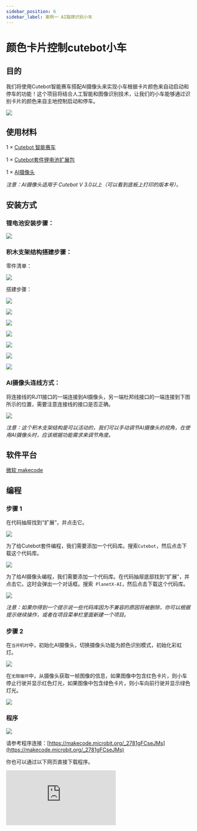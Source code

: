 ```yaml
---
sidebar_position: 6
sidebar_label: 案例一 AI路牌识别小车
---
```


# 颜色卡片控制cutebot小车

## 目的

我们将使用Cutebot智能赛车搭配AI摄像头来实现小车根据卡片颜色来自动启动和停车的功能！这个项目将结合人工智能和图像识别技术，让我们的小车能够通过识别卡片的颜色来自主地控制启动和停车。

![](https://wiki-media-ef.oss-cn-hongkong.aliyuncs.com/docs/microbit/microbit-smart-car/microbit-smart-cutebot/extended-projects/images/cutebot-case-24.png)

## 使用材料

1 × [Cutebot 智能赛车](https://www.elecfreaks.com/micro-bit-smart-cutebot.html)

1 × [Cutebot套件锂电池扩展包](https://www.elecfreaks.com/cutebot-lithium-battery-pack.html)

1 × [AI摄像头](https://www.elecfreaks.com/elecfreaks-smart-ai-lens-kit.html)


*注意：AI摄像头适用于 Cutebot V 3.0以上（可以看到底板上打印的版本号）。*

## 安装方式
### 锂电池安装步骤：

![](https://wiki-media-ef.oss-cn-hongkong.aliyuncs.com/docs/microbit/microbit-smart-car/microbit-smart-cutebot/extended-projects/images/cutebot-step-01.png)

### 积木支架结构搭建步骤：

零件清单：

![](https://wiki-media-ef.oss-cn-hongkong.aliyuncs.com/docs/microbit/microbit-smart-car/microbit-smart-cutebot/extended-projects/images/cutebot-step-02.png)

搭建步骤：

![](https://wiki-media-ef.oss-cn-hongkong.aliyuncs.com/docs/microbit/microbit-smart-car/microbit-smart-cutebot/extended-projects/images/cutebot-step-03.png)

![](https://wiki-media-ef.oss-cn-hongkong.aliyuncs.com/docs/microbit/microbit-smart-car/microbit-smart-cutebot/extended-projects/images/cutebot-step-04.png)

![](https://wiki-media-ef.oss-cn-hongkong.aliyuncs.com/docs/microbit/microbit-smart-car/microbit-smart-cutebot/extended-projects/images/cutebot-step-05.png)

![](https://wiki-media-ef.oss-cn-hongkong.aliyuncs.com/docs/microbit/microbit-smart-car/microbit-smart-cutebot/extended-projects/images/cutebot-step-06.png)

![](https://wiki-media-ef.oss-cn-hongkong.aliyuncs.com/docs/microbit/microbit-smart-car/microbit-smart-cutebot/extended-projects/images/cutebot-step-07.png)

![](https://wiki-media-ef.oss-cn-hongkong.aliyuncs.com/docs/microbit/microbit-smart-car/microbit-smart-cutebot/extended-projects/images/cutebot-step-08.png)

![](https://wiki-media-ef.oss-cn-hongkong.aliyuncs.com/docs/microbit/microbit-smart-car/microbit-smart-cutebot/extended-projects/images/cutebot-step-09.png)



### AI摄像头连线方式：
将连接线的RJ11接口的一端连接到AI摄像头，另一端杜邦线接口的一端连接到下图所示的位置，需要注意连接线的接口是否正确。

![](https://wiki-media-ef.oss-cn-hongkong.aliyuncs.com/docs/microbit/microbit-smart-car/microbit-smart-cutebot/extended-projects/images/cutebot-step-10.png)

*注意：这个积木支架结构是可以活动的，我们可以手动调节AI摄像头的视角，在使用AI摄像头时，应该根据功能需求来调节角度。*

## 软件平台
[微软 makecode](https://makecode.microbit.org/#)

## 编程

### 步骤 1
在代码抽屉找到“扩展”，并点击它。

![](https://wiki-media-ef.oss-cn-hongkong.aliyuncs.com/docs/microbit/microbit-smart-car/microbit-smart-cutebot/extended-projects/images/cutebot-case-24-01.png)

为了给Cutebot套件编程，我们需要添加一个代码库。搜索`Cutebot`，然后点击下载这个代码库。

![](https://wiki-media-ef.oss-cn-hongkong.aliyuncs.com/docs/microbit/microbit-smart-car/microbit-smart-cutebot/extended-projects/images/cutebot-case-24-02.png)


为了给AI摄像头编程，我们需要添加一个代码库。在代码抽屉底部找到“扩展”，并点击它。这时会弹出一个对话框。搜索` PlanetX-AI`，然后点击下载这个代码库。

![](https://wiki-media-ef.oss-cn-hongkong.aliyuncs.com/docs/microbit/microbit-smart-car/microbit-smart-cutebot/extended-projects/images/cutebot-case-24-03.png)


*注意：如果你得到一个提示说一些代码库因为不兼容的原因将被删除，你可以根据提示继续操作，或者在项目菜单栏里面新建一个项目。*

### 步骤 2

在`当开机时`中，初始化AI摄像头，切换摄像头功能为颜色识别模式，初始化彩虹灯。

![](https://wiki-media-ef.oss-cn-hongkong.aliyuncs.com/docs/microbit/microbit-smart-car/microbit-smart-cutebot/extended-projects/images/cutebot-case-24-04.png)

在`无限循环`中，从摄像头获取一帧图像的信息，如果图像中包含红色卡片，则小车停止行驶并显示红色灯光，如果图像中包含绿色卡片，则小车向前行驶并显示绿色灯光。

![](https://wiki-media-ef.oss-cn-hongkong.aliyuncs.com/docs/microbit/microbit-smart-car/microbit-smart-cutebot/extended-projects/images/cutebot-case-24-05.png)

### 程序

![](https://wiki-media-ef.oss-cn-hongkong.aliyuncs.com/docs/microbit/microbit-smart-car/microbit-smart-cutebot/extended-projects/images/cutebot-case-24-06.png)

请参考程序连接：[https://makecode.microbit.org/_2781gFCseJMs](https://makecode.microbit.org/_2781gFCseJMs)

你也可以通过以下网页直接下载程序。

<div
    style={{
        position: 'relative',
        paddingBottom: '60%',
        overflow: 'hidden',
    }}
>
    <iframe
        src="https://makecode.microbit.org/_2781gFCseJMs"
        frameborder="0"
        sandbox="allow-popups allow-forms allow-scripts allow-same-origin"
        style={{
            position: 'absolute',
            width: '100%',
            height: '100%',
        }}
    />
</div>


## 结论

AI摄像头检测到红色卡片时，小车停止行驶并显示红色灯光，AI摄像头检测到绿色卡片时，小车继续向前行驶并显示绿色灯光。


![](https://wiki-media-ef.oss-cn-hongkong.aliyuncs.com/docs/microbit/microbit-smart-car/microbit-smart-cutebot/extended-projects/images/cutebot-case-24.gif)

## 思考

是否可以为cutebot智能赛车设置更多的功能，并通过识别颜色卡片的方式来切换功能。

## 常见问题
---
## 相关阅读
---
